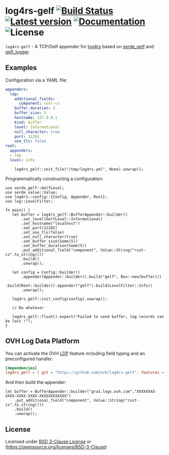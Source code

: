 # log4rs-gelf [![Build Status](https://travis-ci.org/ovh/log4rs-gelf.svg?branch=master)](https://travis-ci.org/ovh/log4rs-gelf) [![Latest version](https://img.shields.io/crates/v/log4rs-gelf.svg)](https://crates.io/crates/log4rs-gelf) [![Documentation](https://docs.rs/log4rs-gelf/badge.svg)](https://docs.rs/log4rs-gelf) ![License](https://img.shields.io/crates/l/log4rs-gelf.svg)

`log4rs-gelf` - A TCP/Gelf appender for [log4rs](https://github.com/sfackler/log4rs) based on 
[serde_gelf](https://github.com/ovh/serde_gelf) and [gelf_logger](https://github.com/ovh/gelf_logger).


## Examples

Configuration via a YAML file:

```yaml
appenders:
  ldp:
    additional_fields:
      component: rust-cs
    buffer_duration: 5
    buffer_size: 5
    hostname: 127.0.0.1
    kind: buffer
    level: Informational
    null_character: true
    port: 12202
    use_tls: false
root:
  appenders:
  - ldp
  level: info
```

```rust,no_run
    log4rs_gelf::init_file("/tmp/log4rs.yml", None).unwrap();
```

Programmatically constructing a configuration:

```rust,no_run
use serde_gelf::GelfLevel;
use serde_value::Value;
use log4rs::config::{Config, Appender, Root};
use log::LevelFilter;

fn main() {
   let buffer = log4rs_gelf::BufferAppender::builder()
       .set_level(GelfLevel::Informational)
       .set_hostname("localhost")
       .set_port(12202)
       .set_use_tls(false)
       .set_null_character(true)
       .set_buffer_size(Some(5))
       .set_buffer_duration(Some(5))
       .put_additional_field("component", Value::String("rust-cs".to_string()))
       .build()
       .unwrap();

   let config = Config::builder()
       .appender(Appender::builder().build("gelf", Box::new(buffer)))
       .build(Root::builder().appender("gelf").build(LevelFilter::Info))
       .unwrap();

   log4rs_gelf::init_config(config).unwrap();

   // Do whatever

   log4rs_gelf::flush().expect("Failed to send buffer, log records can be lost !");
}
```

## OVH Log Data Platform

You can activate the OVH [LDP](https://docs.ovh.com/gb/en/logs-data-platform/) 
feature including field typing and an preconfigured handler:

```toml
[dependencies]
log4rs_gelf = { git = "https://github.com/ovh/log4rs-gelf", features = ["ovh-ldp"] }
```

And then build the appender:

```rust,no_run
let buffer = BufferAppender::builder("gra1.logs.ovh.com","XXXXXXXX-XXXX-XXXX-XXXX-XXXXXXXXXXXX")
    .put_additional_field("component", Value::String("rust-cs".to_string()))
    .build()
    .unwrap();
```

## License

Licensed under [BSD 3-Clause License](./LICENSE) or (https://opensource.org/licenses/BSD-3-Clause)